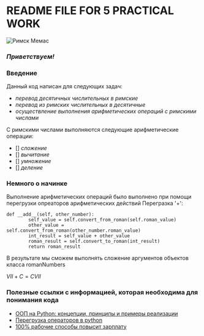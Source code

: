 # __README FILE FOR 5 PRACTICAL WORK__

![Римск Мемас](https://github.com/IWorkForFood/5W/assets/152487755/fe342615-48db-42ae-9fec-c369d101f7e1)

### **_Приветствуем!_**

### Введение

Данный код написан для следующих задач:
* _перевод десятичных числительных в римские_
* _перевод из римских числительных в десятичные_
* _осуществление выполнения арифметических операций с римскими числами_

С римскими числами выполняются следующие арифметические операции:
* [] *сложение*
* [] *вычитание*
* [] *умножение*
* [] *деление*
 
### Немного о начинке

Выполнение арифметических операций было выполнено при помощи перегрузки опреаторов арифметических действий
Перегразка '+':

```
def __add__(self, other_number):
        self_value = self.convert_from_roman(self.roman_value)
        other_value = self.convert_from_roman(other_number.roman_value)
        int_result = self_value + other_value
        roman_result = self.convert_to_roman(int_result)
        return roman_result
```
В результате мы сможем выполнять сложение аргументов объектов класса romanNumbers

$VII + C = CVII$

### Полезные ссылки с информацией, которая необходима для понимания кода
* [ООП на Python: концепции, принципы и примеры реализации](https://proglib.io/p/python-oop?ysclid=lq62d27v27782879973)
* [Перегрузка операторов в python](https://codechick.io/tutorials/python/oop-operator-overloading?ysclid=lq62fvlkrd140227502)
* [100% рабочие способы повысит зарплату](https://www.youtube.com/watch?v=un_Gn6Uriwc)


